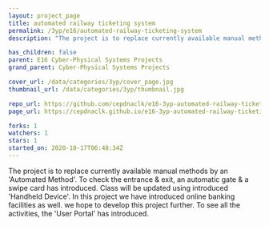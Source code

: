 ```yaml
---
layout: project_page
title: automated railway ticketing system
permalink: /3yp/e16/automated-railway-ticketing-system
description: "The project is to replace currently available manual methods by an 'Automated Method'. To check the entrance & exit, an automatic gate & a swipe card has introduced. Class will be updated using introduced 'Handheld Device'. In this project we have introduced online banking facilities as well. we hope to develop this project further. To see all the activities, the 'User Portal' has introduced.    "

has_children: false
parent: E16 Cyber-Physical Systems Projects
grand_parent: Cyber-Physical Systems Projects

cover_url: /data/categories/3yp/cover_page.jpg
thumbnail_url: /data/categories/3yp/thumbnail.jpg

repo_url: https://github.com/cepdnaclk/e16-3yp-automated-railway-ticketing-system
page_url: https://cepdnaclk.github.io/e16-3yp-automated-railway-ticketing-system

forks: 1
watchers: 1
stars: 1
started_on: 2020-10-17T06:48:34Z
---
```

The project is to replace currently available manual methods by an 'Automated Method'. To check the entrance & exit, an automatic gate & a swipe card has introduced. Class will be updated using introduced 'Handheld Device'. In this project we have introduced online banking facilities as well. we hope to develop this project further. To see all the activities, the 'User Portal' has introduced.    

